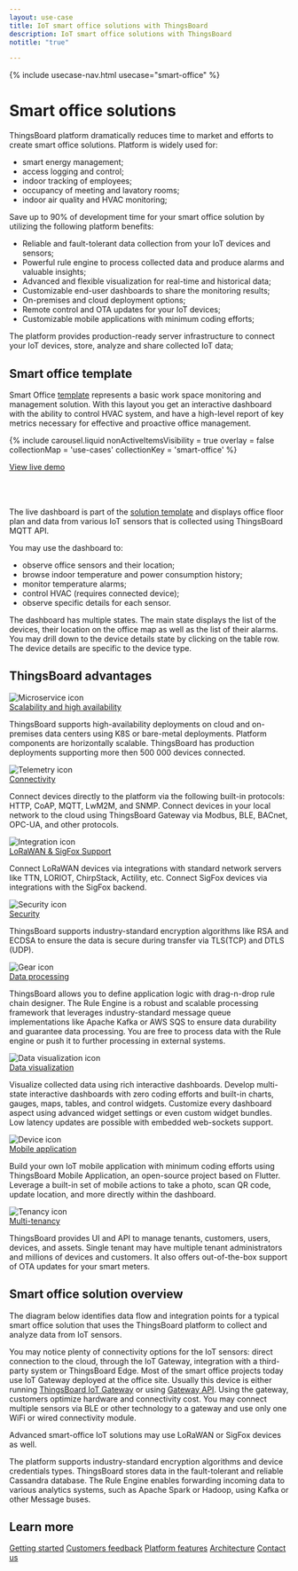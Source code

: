 ```yaml
---
layout: use-case
title: IoT smart office solutions with ThingsBoard
description: IoT smart office solutions with ThingsBoard
notitle: "true"

---
```


{% include usecase-nav.html usecase="smart-office" %}

<h1 class="usecase-title">Smart office solutions</h1>

ThingsBoard platform dramatically reduces time to market and efforts to create smart office solutions.
Platform is widely used for:

  - smart energy management;
  - access logging and control;
  - indoor tracking of employees;
  - occupancy of meeting and lavatory rooms;
  - indoor air quality and HVAC monitoring;

Save up to 90% of development time for your smart office solution by utilizing the following platform benefits:

  - Reliable and fault-tolerant data collection from your IoT devices and sensors;
  - Powerful rule engine to process collected data and produce alarms and valuable insights;
  - Advanced and flexible visualization for real-time and historical data;
  - Customizable end-user dashboards to share the monitoring results;
  - On-premises and cloud deployment options;
  - Remote control and OTA updates for your IoT devices;
  - Customizable mobile applications with minimum coding efforts;

The platform provides production-ready server infrastructure to connect your IoT devices, store, analyze and share collected IoT data;

## Smart office template

Smart Office [template](https://thingsboard.io/docs/paas/solution-templates/smart-office/) represents a basic work space monitoring and management solution. 
With this layout you get an interactive dashboard with the ability to control HVAC system, 
and have a high-level report of key metrics necessary for effective and proactive office management.

{% include carousel.liquid nonActiveItemsVisibility = true overlay = false collectionMap = 'use-cases' collectionKey = 'smart-office' %}

<div class="center" style="margin-bottom: 64px;">
    <a id="UseCases_SmartOffice_ViewLiveDemo" target="_blank" href="https://thingsboard.cloud/dashboard/bf47dcb0-8b38-11ec-a344-c767c1ab1bb8?publicId=4978baf0-8a92-11ec-98f9-ff45c37940c6" class="button gtm_button">View live demo</a>
</div>

The live dashboard is part of the [solution template](https://thingsboard.io/docs/paas/solution-templates/smart-office/) 
and displays office floor plan and data from various IoT sensors that is collected using ThingsBoard MQTT API.

You may use the dashboard to:

* observe office sensors and their location;
* browse indoor temperature and power consumption history;
* monitor temperature alarms;
* control HVAC (requires connected device);
* observe specific details for each sensor.

The dashboard has multiple states. The main state displays the list of the devices, their location on the office map as well as the list of their alarms.
You may drill down to the device details state by clicking on the table row. The device details are specific to the device type.

## ThingsBoard advantages
<section class="usecase-advantages">
    <div class="usecase-background">
        <div class="bottom-features1"></div><div class="bottom-features2"></div><div class="small11"></div><div class="small12"></div>
    </div>
    <div class="cards row">
        <div class="col-lg-6">
            <div class="block">
                <img src="/images/microservices-icon.svg" alt="Microservice icon">
                <div>
                    <a class="title" href="/docs/reference/msa/">Scalability and high availability</a>
                    <p>ThingsBoard supports high-availability deployments on cloud and on-premises data centers using K8S or bare-metal deployments. 
                        Platform components are horizontally scalable. ThingsBoard has production deployments supporting more then 500 000 devices connected.</p>
                </div>
            </div>
        </div>
        <div class="col-lg-6">
            <div class="block">
                <img src="/images/telemetry-icon.svg" alt="Telemetry icon">
                <div>
                    <a class="title" href="/docs/getting-started-guides/connectivity/">Connectivity</a>
                    <p>Connect devices directly to the platform via the following built-in protocols: HTTP, CoAP, MQTT, LwM2M, and SNMP. 
                        Connect devices in your local network to the cloud using ThingsBoard Gateway via Modbus, BLE, BACnet, OPC-UA, and other protocols.</p>
                </div>
            </div>
        </div>
        <div class="col-lg-6">
            <div class="block">
                <img src="/images/integration-icon.svg" alt="Integration icon">
                <div>
                    <a class="title" href="/docs/user-guide/integrations/">LoRaWAN & SigFox Support</a>
                    <p>Connect LoRaWAN devices via integrations with standard network servers like TTN, LORIOT, ChirpStack, Actility, etc. Connect SigFox devices via integrations with the SigFox backend.</p>
                </div>
            </div>
        </div>
        <div class="col-lg-6">
            <div class="block">
                <img src="/images/security-icon.svg" alt="Security icon">
                <div>
                    <a class="title" href="/docs/pe/user-guide/ssl/http-over-ssl/">Security</a>
                    <p>ThingsBoard supports industry-standard encryption algorithms like RSA and ECDSA to ensure the data is secure during transfer via TLS(TCP) and DTLS (UDP).</p>
                </div>
            </div>
        </div>
        <div class="col-lg-6">
            <div class="block">
                <img src="/images/engine-icon.svg" alt="Gear icon">
                <div>
                    <a class="title" href="/docs/pe/user-guide/rule-engine-2-0/overview/">Data processing</a>
                    <p>ThingsBoard allows you to define application logic with drag-n-drop rule chain designer. The Rule Engine is a robust and scalable processing framework that leverages industry-standard message queue implementations like Apache Kafka or AWS SQS to ensure data durability and guarantee data processing. You are free to process data with the Rule engine or push it to further processing in external systems.</p>
                </div>
            </div>
        </div>
        <div class="col-lg-6">
            <div class="block">
                <img src="/images/visualization-icon.svg" alt="Data visualization icon">
                <div>
                    <a class="title" href="/docs/user-guide/dashboards/">Data visualization</a>
                    <p>Visualize collected data using rich interactive dashboards. Develop multi-state interactive dashboards with zero coding efforts and built-in charts, gauges, maps, tables, and control widgets. Customize every dashboard aspect using advanced widget settings or even custom widget bundles. Low latency updates are possible with embedded web-sockets support.</p>
                </div>
            </div>
        </div>
        <div class="col-lg-6">
            <div class="block">
                <img src="/images/device-icon.svg" alt="Device icon">
                <div>
                    <a class="title" href="/docs/mobile/">Mobile application</a>
                    <p>Build your own IoT mobile application with minimum coding efforts using ThingsBoard Mobile Application, an open-source project based on Flutter. Leverage a built-in set of mobile actions to take a photo, scan QR code, update location, and more directly within the dashboard.</p>
                </div>
            </div>
        </div>
        <div class="col-lg-6">
            <div class="block">
                <img src="/images/tenancy-icon.svg" alt="Tenancy icon">
                <div>
                    <a class="title" href="/docs/user-guide/entities-and-relations/">Multi-tenancy</a>
                    <p>ThingsBoard provides UI and API to manage tenants, customers, users, devices, and assets. Single tenant may have multiple tenant administrators and millions of devices and customers. It also offers out-of-the-box support of OTA updates for your smart meters.</p>
                </div>
            </div>
        </div>
    </div>
</section>

## Smart office solution overview

The diagram below identifies data flow and integration points for a typical smart office solution that uses the ThingsBoard platform to collect and analyze data from IoT sensors.

<object width="100%" style="max-width: max-content; margin: 32px 0" data="/images/iot-use-cases/common-edge.svg"></object>

You may notice plenty of connectivity options for the IoT sensors: direct connection to the cloud, through the IoT Gateway, integration with a third-party system or ThingsBoard Edge.
Most of the smart office projects today use IoT Gateway deployed at the office site. 
Usually this device is either running [ThingsBoard IoT Gateway](/docs/iot-gateway/what-is-iot-gateway/) or using [Gateway API](/docs/reference/gateway-mqtt-api/).
Using the gateway, customers optimize hardware and connectivity cost. You may connect multiple sensors via BLE or other technology to a gateway and use only one WiFi or wired connectivity module.

Advanced smart-office IoT solutions may use LoRaWAN or SigFox devices as well.

The platform supports industry-standard encryption algorithms and device credentials types. ThingsBoard stores data in the fault-tolerant and reliable Cassandra database.
The Rule Engine enables forwarding incoming data to various analytics systems, such as Apache Spark or Hadoop, using Kafka or other Message buses.

## Learn more
<div class="usecases-bottom-nav">
    <a id="UseCases_SmartOffice_GetStart" href="/docs/getting-started-guides/helloworld/" class="button gtm_button">Getting started</a>
    <a id="UseCases_SmartOffice_CustomersFb" href="/industries/smart-energy/" class="button gtm_button">Customers feedback</a>
    <a id="UseCases_SmartOffice_PlatformFeatures" href="/docs/#platform-features" class="button gtm_button">Platform features</a>
    <a id="UseCases_SmartOffice_Architecture" href="/docs/reference/" class="button gtm_button">Architecture</a>
    <a id="UseCases_SmartOffice_ContactUs" href="/docs/contact-us/" class="button gtm_button">Contact us</a>
</div>
